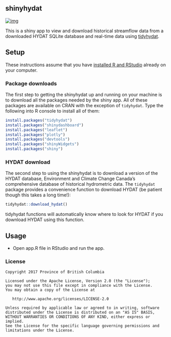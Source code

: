 
<!-- README.md is generated from README.Rmd. Please edit that file -->

## shinyhydat

[![img](https://img.shields.io/badge/Lifecycle-Experimental-339999)](https://github.com/bcgov/repomountie/blob/master/doc/lifecycle-badges.md)

This is a shiny app to view and download historical streamflow data from
a downloaded HYDAT SQLite database and real-time data using
[tidyhydat](https://github.com/ropensci/tidyhydat).

## Setup

These instructions assume that you have [installed R and
RStudio](https://github.com/bcgov/bcgov-data-science-resources/wiki/Installing-R-&-RStudio)
already on your computer.

### Package downloads

The first step to getting the shinyhydat up and running on your machine
is to download all the packages needed by the shiny app. All of these
packages are available on CRAN with the exception of `tidyhydat`. Type
the following into R console to install all of them:

``` r
install.packages("tidyhydat")
install.packages("shinydashboard")
install.packages("leaflet")
install.packages("plotly")
install.packages("devtools")
install.packages("shinyWidgets")
install.packages("shiny")
```

### HYDAT download

The second step to using the shinyhydat is to download a version of the
HYDAT database, Environment and Climate Change Canada’s comprehensive
database of historical hydrometric data. The `tidyhydat` package
provides a convenience function to download HYDAT (be patient though
this takes a long time\!):

``` r
tidyhydat::download_hydat()
```

tidyhydat functions will automatically know where to look for HYDAT if
you download HYDAT using this function.

## Usage

  - Open app.R file in RStudio and run the app.

### License

    Copyright 2017 Province of British Columbia
    
    Licensed under the Apache License, Version 2.0 (the "License");
    you may not use this file except in compliance with the License.
    You may obtain a copy of the License at 
    
       http://www.apache.org/licenses/LICENSE-2.0
    
    Unless required by applicable law or agreed to in writing, software
    distributed under the License is distributed on an "AS IS" BASIS,
    WITHOUT WARRANTIES OR CONDITIONS OF ANY KIND, either express or implied.
    See the License for the specific language governing permissions and
    limitations under the License.
